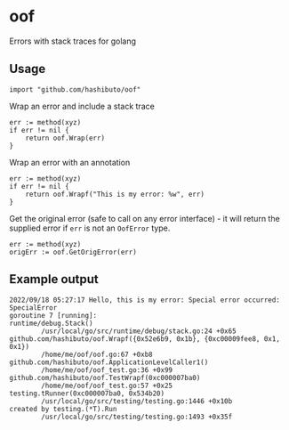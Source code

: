 # oof
Errors with stack traces for golang

## Usage

```
import "github.com/hashibuto/oof"
```

Wrap an error and include a stack trace

```
err := method(xyz)
if err != nil {
    return oof.Wrap(err)
}
```

Wrap an error with an annotation
```
err := method(xyz)
if err != nil {
    return oof.Wrapf("This is my error: %w", err)
}
```

Get the original error (safe to call on any error interface) - it will return the supplied error if `err` is not an `OofError` type.
```
err := method(xyz)
origErr := oof.GetOrigError(err)
```

## Example output
```
2022/09/18 05:27:17 Hello, this is my error: Special error occurred: SpecialError
goroutine 7 [running]:
runtime/debug.Stack()
        /usr/local/go/src/runtime/debug/stack.go:24 +0x65
github.com/hashibuto/oof.Wrapf({0x52e6b9, 0x1b}, {0xc00009fee8, 0x1, 0x1})
        /home/me/oof/oof.go:67 +0xb8
github.com/hashibuto/oof.ApplicationLevelCaller1()
        /home/me/oof/oof_test.go:36 +0x99
github.com/hashibuto/oof.TestWrapf(0xc000007ba0)
        /home/me/oof/oof_test.go:57 +0x25
testing.tRunner(0xc000007ba0, 0x534b20)
        /usr/local/go/src/testing/testing.go:1446 +0x10b
created by testing.(*T).Run
        /usr/local/go/src/testing/testing.go:1493 +0x35f
```